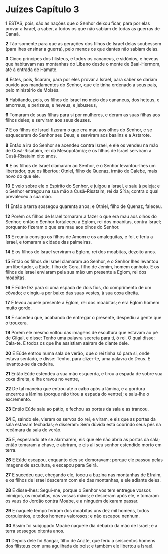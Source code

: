 # Juízes Capítulo 3

**1** 	ESTAS, pois, são as nações que o Senhor deixou ficar, para por elas provar a Israel, a saber, a todos os que não sabiam de todas as guerras de Canaã.

**2** 	Tão-somente para que as gerações dos filhos de Israel delas soubessem (para lhes ensinar a guerra), pelo menos os que dantes não sabiam delas.

**3** 	Cinco príncipes dos filisteus, e todos os cananeus, e sidônios, e heveus que habitavam nas montanhas do Líbano desde o monte de Baal-Hermom, até à entrada de Hamate.

**4** 	Estes, pois, ficaram, para por eles provar a Israel, para saber se dariam ouvido aos mandamentos do Senhor, que ele tinha ordenado a seus pais, pelo ministério de Moisés.

**5** 	Habitando, pois, os filhos de Israel no meio dos cananeus, dos heteus, e amorreus, e perizeus, e heveus, e jebuseus,

**6** 	Tomaram de suas filhas para si por mulheres, e deram as suas filhas aos filhos deles; e serviram aos seus deuses.

**7** 	E os filhos de Israel fizeram o que era mau aos olhos do Senhor, e se esqueceram do Senhor seu Deus; e serviram aos baalins e a Astarote.

**8** 	Então a ira do Senhor se acendeu contra Israel, e ele os vendeu na mão de Cusã-Risataim, rei da Mesopotâmia; e os filhos de Israel serviram a Cusã-Risataim oito anos.

**9** 	E os filhos de Israel clamaram ao Senhor, e o Senhor levantou-lhes um libertador, que os libertou: Otniel, filho de Quenaz, irmão de Calebe, mais novo do que ele.

**10** 	E veio sobre ele o Espírito do Senhor, e julgou a Israel, e saiu à peleja; e o Senhor entregou na sua mão a Cusã-Risataim, rei da Síria; contra o qual prevaleceu a sua mão.

**11** 	Então a terra sossegou quarenta anos; e Otniel, filho de Quenaz, faleceu.

**12** 	Porém os filhos de Israel tornaram a fazer o que era mau aos olhos do Senhor; então o Senhor fortaleceu a Eglom, rei dos moabitas, contra Israel; porquanto fizeram o que era mau aos olhos do Senhor.

**13** 	E reuniu consigo os filhos de Amom e os amalequitas, e foi, e feriu a Israel, e tomaram a cidade das palmeiras.

**14** 	E os filhos de Israel serviram a Eglom, rei dos moabitas, dezoito anos.

**15** 	Então os filhos de Israel clamaram ao Senhor, e o Senhor lhes levantou um libertador, a Eúde, filho de Gera, filho de Jemim, homem canhoto. E os filhos de Israel enviaram pela sua mão um presente a Eglom, rei dos moabitas.

**16** 	E Eúde fez para si uma espada de dois fios, do comprimento de um côvado; e cingiu-a por baixo das suas vestes, à sua coxa direita.

**17** 	E levou aquele presente a Eglom, rei dos moabitas; e era Eglom homem muito gordo.

**18** 	E sucedeu que, acabando de entregar o presente, despediu a gente que o trouxera.

**19** 	Porém ele mesmo voltou das imagens de escultura que estavam ao pé de Gilgal, e disse: Tenho uma palavra secreta para ti, ó rei. O qual disse: Cala-te. E todos os que lhe assistiam saíram de diante dele.

**20** 	E Eúde entrou numa sala de verão, que o rei tinha só para si, onde estava sentado, e disse: Tenho, para dizer-te, uma palavra de Deus. E levantou-se da cadeira.

**21** 	Então Eúde estendeu a sua mão esquerda, e tirou a espada de sobre sua coxa direita, e lha cravou no ventre,

**22** 	De tal maneira que entrou até o cabo após a lâmina, e a gordura encerrou a lâmina (porque não tirou a espada do ventre); e saiu-lhe o excremento.

**23** 	Então Eúde saiu ao pátio, e fechou as portas da sala e as trancou.

**24** 	E, saindo ele, vieram os servos do rei, e viram, e eis que as portas da sala estavam fechadas; e disseram: Sem dúvida está cobrindo seus pés na recâmara da sala de verão.

**25** 	E, esperando até se alarmarem, eis que ele não abria as portas da sala; então tomaram a chave, e abriram, e eis ali seu senhor estendido morto em terra.

**26** 	E Eúde escapou, enquanto eles se demoravam; porque ele passou pelas imagens de escultura, e escapou para Seirá.

**27** 	E sucedeu que, chegando ele, tocou a buzina nas montanhas de Efraim, e os filhos de Israel desceram com ele das montanhas, e ele adiante deles.

**28** 	E disse-lhes: Segui-me, porque o Senhor vos tem entregue vossos inimigos, os moabitas, nas vossas mãos; e desceram após ele, e tomaram os vaus do Jordão contra Moabe, e a ninguém deixaram passar.

**29** 	E naquele tempo feriram dos moabitas uns dez mil homens, todos corpulentos, e todos homens valorosos; e não escapou nenhum.

**30** 	Assim foi subjugado Moabe naquele dia debaixo da mão de Israel; e a terra sossegou oitenta anos.

**31** 	Depois dele foi Sangar, filho de Anate, que feriu a seiscentos homens dos filisteus com uma aguilhada de bois; e também ele libertou a Israel.

